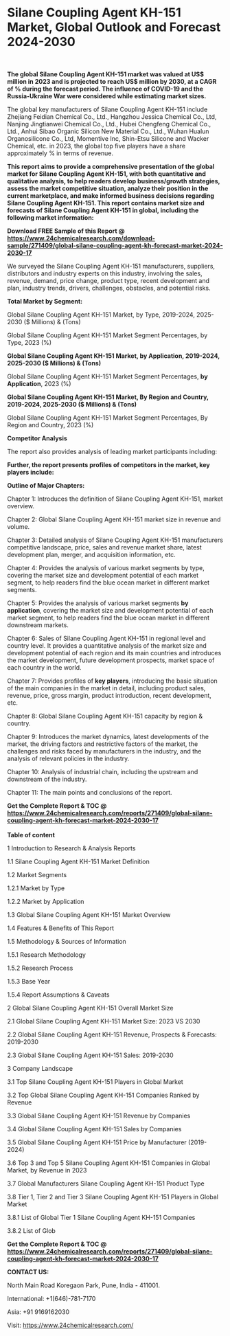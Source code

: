 <h1>Silane Coupling Agent KH-151 Market, Global Outlook and Forecast 2024-2030</h1><br/><p><strong>The global Silane Coupling Agent KH-151 market was valued at US$ million in 2023 and is projected to reach US$ million by 2030, at a <strong>CAGR</strong> of % during the forecast period. The influence of COVID-19 and the Russia-Ukraine War were considered while estimating market sizes.</strong></p><p>The global key manufacturers of Silane Coupling Agent KH-151 include Zhejiang Feidian Chemical Co., Ltd., Hangzhou Jessica Chemical Co., Ltd, Nanjing Jingtianwei Chemical Co., Ltd., Hubei Chengfeng Chemical Co., Ltd., Anhui Sibao Organic Silicon New Material Co., Ltd., Wuhan Hualun Organosilicone Co., Ltd, Momentive Inc, Shin-Etsu Silicone and Wacker Chemical, etc. in 2023, the global top five players have a share approximately % in terms of revenue.</p><p><strong>This report aims to provide a comprehensive presentation of the global market for Silane Coupling Agent KH-151, with both quantitative and qualitative analysis, to help readers develop business/growth strategies, assess the market competitive situation, analyze their position in the current marketplace, and make informed business decisions regarding Silane Coupling Agent KH-151. This report contains market size and forecasts of Silane Coupling Agent KH-151 in global, including the following market information:</strong></p><div><b>Download FREE Sample of this Report @ <a href="https://www.24chemicalresearch.com/download-sample/271409/global-silane-coupling-agent-kh-forecast-market-2024-2030-17">https://www.24chemicalresearch.com/download-sample/271409/global-silane-coupling-agent-kh-forecast-market-2024-2030-17</a></b></div><p>We surveyed the Silane Coupling Agent KH-151 manufacturers, suppliers, distributors and industry experts on this industry, involving the sales, revenue, demand, price change, product type, recent development and plan, industry trends, drivers, challenges, obstacles, and potential risks.</p><p><strong>Total Market by Segment:</strong></p><p>Global Silane Coupling Agent KH-151 Market, by Type, 2019-2024, 2025-2030 ($ Millions) & (Tons)</p><p>Global Silane Coupling Agent KH-151 Market Segment Percentages, by Type, 2023 (%)</p><p><strong>Global Silane Coupling Agent KH-151 Market, <strong>by Application</strong>, 2019-2024, 2025-2030 ($ Millions) & (Tons)</strong></p><p>Global Silane Coupling Agent KH-151 Market Segment Percentages, <strong>by Application</strong>, 2023 (%)</p><p><strong>Global Silane Coupling Agent KH-151 Market, By Region and Country, 2019-2024, 2025-2030 ($ Millions) & (Tons)</strong></p><p>Global Silane Coupling Agent KH-151 Market Segment Percentages, By Region and Country, 2023 (%)</p><p><strong>Competitor Analysis</strong></p><p>The report also provides analysis of leading market participants including:</p><p><strong>Further, the report presents profiles of competitors in the market, <strong>key players</strong> include:</strong></p><p><strong>Outline of Major Chapters:</strong></p><p>Chapter 1: Introduces the definition of Silane Coupling Agent KH-151, market overview.</p><p>Chapter 2: Global Silane Coupling Agent KH-151 market size in revenue and volume.</p><p>Chapter 3: Detailed analysis of Silane Coupling Agent KH-151 manufacturers competitive landscape, price, sales and revenue market share, latest development plan, merger, and acquisition information, etc.</p><p>Chapter 4: Provides the analysis of various market segments by type, covering the market size and development potential of each market segment, to help readers find the blue ocean market in different market segments.</p><p>Chapter 5: Provides the analysis of various market segments <strong>by application</strong>, covering the market size and development potential of each market segment, to help readers find the blue ocean market in different downstream markets.</p><p>Chapter 6: Sales of Silane Coupling Agent KH-151 in regional level and country level. It provides a quantitative analysis of the market size and development potential of each region and its main countries and introduces the market development, future development prospects, market space of each country in the world.</p><p>Chapter 7: Provides profiles of <strong>key players</strong>, introducing the basic situation of the main companies in the market in detail, including product sales, revenue, price, gross margin, product introduction, recent development, etc.</p><p>Chapter 8: Global Silane Coupling Agent KH-151 capacity by region & country.</p><p>Chapter 9: Introduces the market dynamics, latest developments of the market, the driving factors and restrictive factors of the market, the challenges and risks faced by manufacturers in the industry, and the analysis of relevant policies in the industry.</p><p>Chapter 10: Analysis of industrial chain, including the upstream and downstream of the industry.</p><p>Chapter 11: The main points and conclusions of the report.</p><div><b>Get the Complete Report & TOC @ <a href="https://www.24chemicalresearch.com/reports/271409/global-silane-coupling-agent-kh-forecast-market-2024-2030-17">https://www.24chemicalresearch.com/reports/271409/global-silane-coupling-agent-kh-forecast-market-2024-2030-17</a></b></div><br><b>Table of content</b><p>1 Introduction to Research & Analysis Reports<br />
 
  1.1 Silane Coupling Agent KH-151 Market Definition<br />
 
  1.2 Market Segments<br />
 
  1.2.1 Market by Type<br />
 
  1.2.2 Market by Application<br />
 
  1.3 Global Silane Coupling Agent KH-151 Market Overview<br />
 
  1.4 Features & Benefits of This Report<br />
 
  1.5 Methodology & Sources of Information<br />
 
  1.5.1 Research Methodology<br />
 
  1.5.2 Research Process<br />
 
  1.5.3 Base Year<br />
 
  1.5.4 Report Assumptions & Caveats<br />
 
 2 Global Silane Coupling Agent KH-151 Overall Market Size<br />
 
  2.1 Global Silane Coupling Agent KH-151 Market Size: 2023 VS 2030<br />
 
  2.2 Global Silane Coupling Agent KH-151 Revenue, Prospects & Forecasts: 2019-2030<br />
 
  2.3 Global Silane Coupling Agent KH-151 Sales: 2019-2030<br />
 
 3 Company Landscape<br />
 
  3.1 Top Silane Coupling Agent KH-151 Players in Global Market<br />
 
  3.2 Top Global Silane Coupling Agent KH-151 Companies Ranked by Revenue<br />
 
  3.3 Global Silane Coupling Agent KH-151 Revenue by Companies<br />
 
  3.4 Global Silane Coupling Agent KH-151 Sales by Companies<br />
 
  3.5 Global Silane Coupling Agent KH-151 Price by Manufacturer (2019-2024)<br />
 
  3.6 Top 3 and Top 5 Silane Coupling Agent KH-151 Companies in Global Market, by Revenue in 2023<br />
 
  3.7 Global Manufacturers Silane Coupling Agent KH-151 Product Type<br />
 
  3.8 Tier 1, Tier 2 and Tier 3 Silane Coupling Agent KH-151 Players in Global Market<br />
 
  3.8.1 List of Global Tier 1 Silane Coupling Agent KH-151 Companies<br />
 
  3.8.2 List of Glob<br><div><b>Get the Complete Report & TOC @ <a href="https://www.24chemicalresearch.com/reports/271409/global-silane-coupling-agent-kh-forecast-market-2024-2030-17">https://www.24chemicalresearch.com/reports/271409/global-silane-coupling-agent-kh-forecast-market-2024-2030-17</a></b></div></p>
 
 <b>CONTACT US:</b><br>
 
 North Main Road Koregaon Park, Pune, India - 411001.<br/>
 
 International: +1(646)-781-7170<br/>
 
 Asia: +91 9169162030<br/>
 
 Visit: <a href="https://www.24chemicalresearch.com/">https://www.24chemicalresearch.com/</a>
 
 <br>
